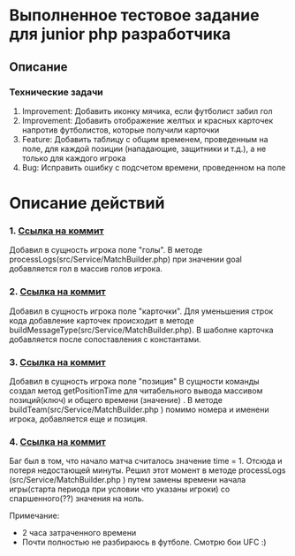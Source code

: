 # Выполненное тестовое задание для junior php разработчика
## Описание
### Технические задачи
1. Improvement: Добавить иконку мячика, если футболист забил гол
2. Improvement: Добавить отображение желтых и красных карточек напротив футболистов, которые получили карточки
3. Feature: Добавить таблицу с общим временем, проведенным на поле, для каждой позиции (нападающие, защитники и т.д.), а не только для каждого игрока
4. Bug: Исправить ошибку с подсчетом времени, проведенном на поле


# Описание действий
### 1. [Ссылка на коммит](https://github.com/developer-rus/test-task/commit/38fb094959e1cca69a146b0166c9da7e11ba2214)
Добавил в сущность игрока поле "голы".
В методе processLogs(src/Service/MatchBuilder.php) при значении goal добавляется гол в массив голов игрока. 
### 2. [Ссылка на коммит](https://github.com/developer-rus/test-task/commit/1702b277b6554039aff7187018f857834aa9c68d)
Добавил в сущность игрока поле "карточки".
Для уменьшения строк кода добавление карточек происходит в методе buildMessageType(src/Service/MatchBuilder.php).
В шаболне карточка добавляется после сопоставления с константами. 
### 3. [Ссылка на коммит](https://github.com/developer-rus/test-task/commit/1d78a9d9c3d600031fbd8033472fc21aaec29d45)
Добавил в сущность игрока поле "позиция"
В сущности команды создал метод getPositionTime для читабельного вывода массивом позиций(ключ) и общего времени (значение) .
В методе buildTeam(src/Service/MatchBuilder.php ) помимо номера и именени игрока, добавляется еще и позиция.
### 4. [Ссылка на коммит](https://github.com/developer-rus/test-task/commit/470daf4f24c76a3af8e2d1db54e6135696d20460)
Баг был в том, что начало матча считалось значение time = 1. Отсюда и потеря недостающей минуты. 
Решил этот момент в методе processLogs (src/Service/MatchBuilder.php ) путем замены времени начала игры(старта периода при условии что указаны игроки) со спаршенного(??) значения на ноль.

Примечание:
* 2 часа затраченного времени
* Почти полностью не разбираюсь в футболе. Смотрю бои UFC :)